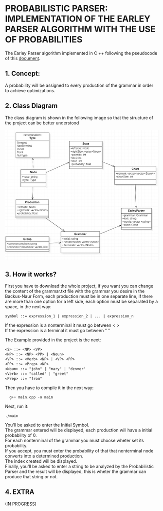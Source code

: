 # PROBABILISTIC PARSER: IMPLEMENTATION OF THE EARLEY PARSER ALGORITHM WITH THE USE OF PROBABILITIES

The Earley Parser algorithm implemented in C ++ following the pseudocode of this [document](https://www.cs.unm.edu/~luger/ai-final2/CH9_Dynamic%20Programming%20and%20the%20Earley%20Parser.pdf).

## 1. Concept: 
A probability will be assigned to every production of the grammar in order to achieve optimizations.

## 2. Class Diagram
The class diagram is shown in the following image so that the structure of the project can be better understood


![Class diagram](https://github.com/Jack-Christopher/ADA-Project/blob/master/image.jpeg)


## 3. How it works?
First you have to download the whole project, if you want you can change the content of the grammar.txt file with the grammar you desire in the Backus-Naur Form, each production must be in one separate line, if there are more than one option for a left side, each option must be separated by a space, in the next way:
    
    symbol ::= expression_1 | expression_2 | ... | expression_n
 If the expression is a nonterminal it must go between < >\
 If the expression is a terminal it must go between " "
 
 
 The Example provided in the project is the next:
 
    <S> ::= <NP> <VP>
    <NP> ::= <NP> <PP> | <Noun>
    <VP> ::= <Verb> <NP> | <VP> <PP>
    <PP> ::= <Prep> <NP>
    <Noun> ::= "john" | "mary" | "denver"
    <Verb> ::= "called" | "greet"
    <Prep> ::= "from"
 
 
Then you have to compile it in the next way: 
      
      g++ main.cpp -o main
Next, run it:
    
    ./main
You'll be asked to enter the Initial Symbol.\
The grammar entered will be displayed, each production will have a initial probability of 0.\
For each nonterminal of the grammar you must choose wheter set its probability.\
If you accept, you must enter the probability of that that nonterminal node converts into a determined production.\
The index created will be displayed.\
Finally, you'll be asked to enter a string to be analyzed by the Probabilistic Parser and the result will be displayed, this is wheter the grammar can produce that string or not.


## 4. EXTRA
(IN PROGRESS)
